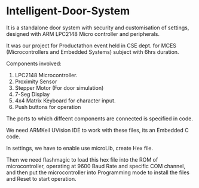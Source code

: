 # Intelligent-Door-System
It is a standalone door system with security and customisation of settings, designed with ARM LPC2148 Micro controller and peripherals.

It was our project for Productathon event held in CSE dept. for MCES (Microcontrollers and Embedded Systems) subject with 6hrs duration.

Components involved:

1. LPC2148 Microcontroller.
2. Proximity Sensor
3. Stepper Motor (For door simulation)
4. 7-Seg Display
5. 4x4 Matrix Keyboard for character input.
6. Push buttons for operation

The ports to which diffeent components are connected is specified in code.

We need ARMKeil UVision IDE to work with these files, its an Embedded C code.

In settings, we have to enable use microLib, create Hex file.

Then we need flashmagic to load this hex file into the ROM of microcontroller, operating at 9600 Baud Rate and specific COM channel, and then put the microcontroller into Programming mode to install the files and Reset to start operation.

